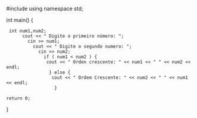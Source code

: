 #include <iostream>
using namespace std;

int main()
{

     int num1,num2;
          cout << " Digite o primeiro número: ";
            cin >> num1;
              cout << " Digite o segundo numero: ";
                cin >> num2;
                  if ( num1 < num2 ) {
                   cout << " Orden crescente: " << num1 << " " << num2 << endl;
                    } else {
                     cout << " Ordem Crescente: " << num2 << " " << num1 << endl;
                      }        
    
    return 0;
}
